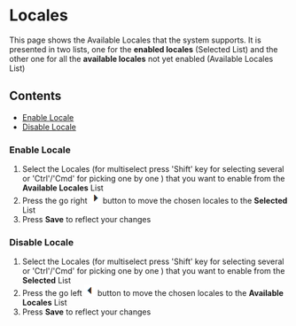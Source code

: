 # Locales
This page shows the Available Locales that the system supports.
It is presented in two lists, one for the **enabled locales** (Selected List) and the other one for all the **available locales** not yet enabled (Available Locales List)

## Contents
- [Enable Locale](#enable-locale)
- [Disable Locale](#disable-locale)

### Enable Locale
1. Select the Locales (for multiselect press 'Shift' key for selecting several or 'Ctrl'/'Cmd' for picking one by one ) that you want to enable from the **Available Locales** List
2. Press the go right ![go-right](https://github.com/azerion/gamedock-sdk/raw/master/docs/console/_images/go-right.png) button to move the chosen locales to the **Selected** List
3. Press **Save** to reflect your changes

### Disable Locale
1. Select the Locales (for multiselect press 'Shift' key for selecting several or 'Ctrl'/'Cmd' for picking one by one ) that you want to enable from the **Selected** List
2. Press the go left ![go-left](https://github.com/azerion/gamedock-sdk/raw/master/docs/console/_images/go-left.png) button to move the chosen locales to the **Available Locales** List
3. Press **Save** to reflect your changes
